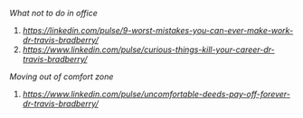 
*What not to do in office*
1. *https://linkedin.com/pulse/9-worst-mistakes-you-can-ever-make-work-dr-travis-bradberry/*
2. *https://www.linkedin.com/pulse/curious-things-kill-your-career-dr-travis-bradberry/*

*Moving out of comfort zone*
1. *https://www.linkedin.com/pulse/uncomfortable-deeds-pay-off-forever-dr-travis-bradberry/*
